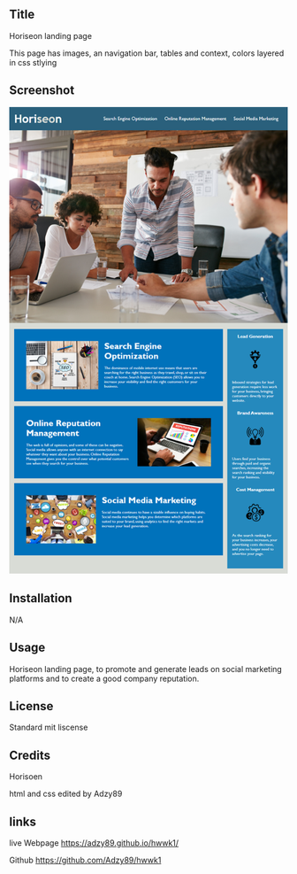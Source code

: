 ## Title

Horiseon landing page

This page has images, an navigation bar, tables and context, colors layered in css stlying 

## Screenshot

![screenshot of horiseon](01-html-css-git-homework-demo.png)

## Installation

N/A

## Usage

Horiseon landing page, to promote and generate leads on social marketing platforms and to create a good company reputation.


## License

Standard mit liscense

## Credits

Horisoen 

html and css edited by Adzy89

## links

live Webpage
https://adzy89.github.io/hwwk1/


Github
https://github.com/Adzy89/hwwk1

